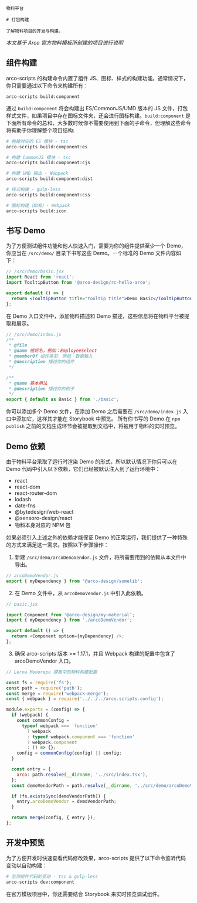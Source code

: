 `````
物料平台

# 打包构建

了解物料项目的开发与构建。
`````

*本文基于 Arco 官方物料模板所创建的项目进行说明*

## 组件构建

arco-scripts 的构建命令内置了组件 JS、图标、样式的构建功能。通常情况下，你只需要通过以下命令来构建所有：

```
arco-scripts build:component
```

通过 `build:component` 将会构建出 ES/CommonJS/UMD 版本的 JS 文件，打包样式文件，如果项目中存在图标文件夹，还会进行图标构建。`build:component` 是下面所有命令的总和，大多数时候你不需要使用到下面的子命令，但理解这些命令将有助于你理解整个项目结构:

```bash
# 构建对应的 ES 模块 - tsc
arco-scripts build:component:es

# 构建 CommonJS 模块 - tsc
arco-scripts build:component:cjs

# 构建 UMD 输出 - Webpack
arco-scripts build:component:dist

# 样式构建 - gulp-less
arco-scripts build:component:css

# 图标构建（如有）- Webpack
arco-scripts build:icon
```

## **书写 Demo**

为了方便测试组件功能和他人快速入门，需要为你的组件提供至少一个 Demo，你应当在 `/src/demo/` 目录下书写这些 Demo。一个标准的 Demo 文件内容如下：

```jsx
// /src/demo/basic.jsx
import React from 'react';
import TooltipButton from '@arco-design/rc-hello-arco';

export default () => {
  return <TooltipButton title="tooltip title">Demo Basic</TooltipButton>;
};
```

在 Demo 入口文件中，添加物料描述和 Demo 描述，这些信息将在物料平台被提取和展示。

```javascript
// /src/demo/index.js
/**
 * @file
 * @name 组将名，例如：EmployeeSelect
 * @memberOf 组件类型，例如：数据输入
 * @description 描述你的组件
 */

/**
 * @name 基本用法
 * @description 描述你的例子
 */
export { default as Basic } from './basic';
```

你可以添加多个 Demo 文件，在添加 Demo 之后需要在 `/src/demo/index.js` 入口中添加它，这样其才能在 Storybook 中预览。 所有你书写的 Demo 在 `npm publish` 之前的文档生成环节会被提取到文档中，将被用于物料的实时预览。

## **Demo 依赖**

由于物料平台采取了运行时渲染 Demo 的形式，所以默认情况下你只可以在 Demo 代码中引入以下依赖，它们已经被默认注入到了运行环境中：

- react
- react-dom
- react-router-dom
- lodash
- date-fns
- @bytedesign/web-react
- @sensoro-design/react
- 物料本身对应的 NPM 包

如果必须引入上述之外的依赖才能保证 Demo 的正常运行，我们提供了一种特殊的方式来满足这一需求。按照以下步骤操作：

1.  新建 `/src/demo/arcoDemoVendor.js` 文件，将所需要用到的依赖从本文件中导出。

```javascript
// arcoDemoVendor.js
export { myDependency } from '@arco-design/somelib';
```

2.  在 Demo 文件中，从 `arcoDemoVendor.js` 中引入此依赖。

```javascript
// basic.jsx

import Component from '@arco-design/my-material';
import { myDependency } from './arcoDemoVendor';

export default () => {
  return <Component option={myDependency} />;
};
```

3.  确保 arco-scripts 版本 >= 1.17.1，并且 Webpack 构建的配置中包含了 arcoDemoVendor 入口。

```javascript
// Lerna Monorepo 模板中的物料构建配置

const fs = require('fs');
const path = require('path');
const merge = require('webpack-merge');
const { webpack } = require('../../../arco.scripts.config');

module.exports = (config) => {
  if (webpack) {
    const commonConfig =
      typeof webpack === 'function'
        ? webpack
        : typeof webpack.component === 'function'
        ? webpack.component
        : () => {};
    config = commonConfig(config) || config;
  }

  const entry = {
    arco: path.resolve(__dirname, '../src/index.tsx'),
  };
  const demoVendorPath = path.resolve(__dirname, '../src/demo/arcoDemoVendor.js');

  if (fs.existsSync(demoVendorPath)) {
    entry.arcoDemoVendor = demoVendorPath;
  }

  return merge(config, { entry });
};
```

## **开发中预览**

为了方便开发时快速查看代码修改效果，arco-scripts 提供了以下命令监听代码变动以自动构建：

```bash
# 监测组件代码的变动 - tsc & gulp-less
arco-scripts dev:component
```

在官方模板项目中，你还需要结合 Storybook 来实时预览调试组件。
